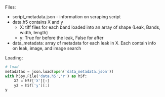 Files:
- script_metadata.json - information on scraping script
- data.h5 contains X and y
    - X: tiff files for each band loaded into an array of shape (Leak, Bands, width, length)
    - y: True for before the leak, False for after
- data_metadata: array of metadata for each leak in X. Each contain info on leak, image, and image search

Loading:
```py
# load
metadatas = json.load(open('data_metadata.json'))
with h5py.File('data.h5','r') as h5f:
    X2 = h5f['X'][:]
    y2 = h5f['y'][:]
y
```

